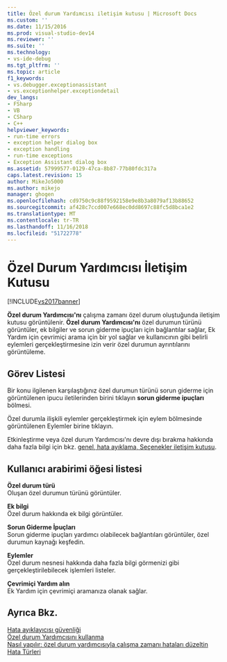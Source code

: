 ```yaml
---
title: Özel durum Yardımcısı iletişim kutusu | Microsoft Docs
ms.custom: ''
ms.date: 11/15/2016
ms.prod: visual-studio-dev14
ms.reviewer: ''
ms.suite: ''
ms.technology:
- vs-ide-debug
ms.tgt_pltfrm: ''
ms.topic: article
f1_keywords:
- vs.debugger.exceptionassistant
- vs.exceptionhelper.exceptiondetail
dev_langs:
- FSharp
- VB
- CSharp
- C++
helpviewer_keywords:
- run-time errors
- exception helper dialog box
- exception handling
- run-time exceptions
- Exception Assistant dialog box
ms.assetid: 57999577-0129-47ca-8b87-77b80fdc317a
caps.latest.revision: 15
author: MikeJo5000
ms.author: mikejo
manager: ghogen
ms.openlocfilehash: cd9750c9c88f9592158e9e8b3a8079af13b88652
ms.sourcegitcommit: af428c7ccd007e668ec0dd8697c88fc5d8bca1e2
ms.translationtype: MT
ms.contentlocale: tr-TR
ms.lasthandoff: 11/16/2018
ms.locfileid: "51722778"
---
```

# <a name="exception-assistant-dialog-box"></a>Özel Durum Yardımcısı İletişim Kutusu
[!INCLUDE[vs2017banner](../includes/vs2017banner.md)]

**Özel durum Yardımcısı'nı** çalışma zamanı özel durum oluştuğunda iletişim kutusu görüntülenir. **Özel durum Yardımcısı'nı** özel durumun türünü görüntüler, ek bilgiler ve sorun giderme ipuçları için bağlantılar sağlar, Ek Yardım için çevrimiçi arama için bir yol sağlar ve kullanıcının gibi belirli eylemleri gerçekleştirmesine izin verir özel durumun ayrıntılarını görüntüleme.  
  
## <a name="task-list"></a>Görev Listesi  
 Bir konu ilgilenen karşılaştığınız özel durumun türünü sorun giderme için görüntülenen ipucu iletilerinden birini tıklayın **sorun giderme ipuçları** bölmesi.  
  
 Özel durumla ilişkili eylemler gerçekleştirmek için eylem bölmesinde görüntülenen Eylemler birine tıklayın.  
  
 Etkinleştirme veya özel durum Yardımcısı'nı devre dışı bırakma hakkında daha fazla bilgi için bkz. [genel, hata ayıklama, Seçenekler iletişim kutusu](../debugger/general-debugging-options-dialog-box.md).  
  
## <a name="user-interface-element-list"></a>Kullanıcı arabirimi öğesi listesi  
 **Özel durum türü**  
 Oluşan özel durumun türünü görüntüler.  
  
 **Ek bilgi**  
 Özel durum hakkında ek bilgi görüntüler.  
  
 **Sorun Giderme İpuçları**  
 Sorun giderme ipuçları yardımcı olabilecek bağlantıları görüntüler, özel durumun kaynağı keşfedin.  
  
 **Eylemler**  
 Özel durum nesnesi hakkında daha fazla bilgi görmenizi gibi gerçekleştirilebilecek işlemleri listeler.  
  
 **Çevrimiçi Yardım alın**  
 Ek Yardım için çevrimiçi aramanıza olanak sağlar.  
  
## <a name="see-also"></a>Ayrıca Bkz.  
 [Hata ayıklayıcısı güvenliği](../debugger/debugger-security.md)   
 [Özel durum Yardımcısını kullanma](http://msdn.microsoft.com/library/e0a78c50-7318-4d54-af51-40c00aea8711)   
 [Nasıl yapılır: özel durum yardımcısıyla çalışma zamanı hataları düzeltin](http://msdn.microsoft.com/library/23b08d45-7b20-42c9-bdc9-fb3157ad823b)   
 [Hata Türleri](http://msdn.microsoft.com/library/3048aabf-8c97-4e13-9150-853769cb5f6f)



